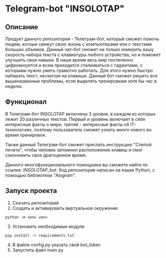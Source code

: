 # **Telegram-bot "INSOLOTAP"**

## Описание
*Продукт* данного репозитория - Телеграм-бот, который сможет помочь людям, котоые свяжут свою жизнь с компьютерами или с текстами больших объемов.
Данный чат-бот сможет не только измерить вашу скорость набора текста с клавиатуры любого устройства, но и поможет улучшить свои навыки. 
В наше время весь мир постепенно цифровизуется и всем приходится сталкиваться с гаджетами, с которыми нужно уметь грамотно работать.
Для этого нужно быстро набирать текст, несмотря на клавиши. Данный бот сможет решить все вышеназванные проблемы, если выделять тренировкам хотя бы час в неделю.

## Функционал
В Телеграм-бот INSOLOTAP включены 3 уровня, в каждом из которых лежит 20 различных текстов.
Первый и уровень включает в себя интересные факты о мире, третий - интересные факты об IT-технологиях, поэтому пользователь сможет узнать много нового во время тренировок.

Также данный Телеграм-бот сможет прислать инструкцию "Слепой печати", чтобы человек запомнил расположение клавиш и смог сэкономить свое драгоценное время.

Данного многофункционального помощника вы сможете найти по ссылке: *INSOLOTAP_bot*. 
Код репозитория написан на языке Python, с помощью библиотеки *"Aiogram"*.

## Запуск проекта
1) Скачать репозиторий
2) Создать и активировать виртуальное окружение
```
python -m venv venv
```
3) Установить необходимые модули
```
pip install -r requirements.txt
```
4) В файле config.py указать свой bot_token
5) Запустить файл main.py







